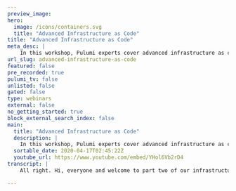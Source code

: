 ```yaml
---
preview_image:
hero:
  image: /icons/containers.svg
  title: "Advanced Infrastructure as Code"
title: "Advanced Infrastructure as Code"
meta_desc: |
    In this workshop, Pulumi experts cover advanced infrastructure as code topics including authoring components, multi-stack architectures, and testin...
url_slug: advanced-infrastructure-as-code
featured: false
pre_recorded: true
pulumi_tv: false
unlisted: false
gated: false
type: webinars
external: false
no_getting_started: true
block_external_search_index: false
main:
  title: "Advanced Infrastructure as Code"
  description: |
    In this workshop, Pulumi experts cover advanced infrastructure as code topics including authoring components, multi-stack architectures, and testing. You'll also learn how to apply infrastructure as code to Kubernetes - both for provisioning managed Kubernetes clusters and deploying Kubernetes applications and services on top of existing clusters.  Get started: https://pulumi.com/start
  sortable_date: 2020-04-17T02:45:22Z
  youtube_url: https://www.youtube.com/embed/YHol6Vb2rD4
transcript: |
    All right. Hi, everyone and welcome to part two of our infrastructures code workshop. Uh This one on advanced infrastructures code. Uh My name is Luke Cobin. I'm gonna be walking us through the workshop today. Um We're gonna give folks a few minutes uh to stream in here. Uh So we'll probably start in about three minutes. So first, uh just to make this a little bit interactive off the off the gun, uh wanna just sort of ask folks to uh fill out this poll so you can respond up here at poly V dot com slash lu co 275. Uh and just want to know how many people here attended uh part one of the workshop last week or checked it out on youtube uh or have generally uh already uh you know, used Pulumi a fair bit. All right. And wait for a few more to come in, see, see how much uh input we can get here. We'll have a few more of these polls throughout as well. So, um we'll try to make sure that uh for folks who do get this set up, it'll be easier to go and answer kind of some of the next polls as well. All right, great. Uh So a decent split. So a lot of folks did attend. Uh So that's good. Um uh I'll give a really quick recap of uh part one, but I am gonna dive into some uh some meaningfully more kind of advanced concepts and material throughout this. Um So definitely hope that that folks uh um have had a chance to check out Pulumi uh prior to this. Um And if not uh feel free to ask questions as we go and then we'll try and address any, any topics that uh that you guys want to cover his background. OK. So just as a recap for last time, I think we talked about a few key things. Thanks. Get rid of this. So presentation bar down here. That's right. OK. So as a recap, um we talked about a few key things. So one is we talked about modern infrastructures code and kind of Pulumi enabling us to do uh infrastructures code for the modern cloud and that being things like containers and servers and, and not just for the compute parts of that, but for all of the infrastructure we need to develop. So that could be the compute uh you know, compute containers, whether it's the B MS or the serverless functions or the container uh or it could be the core infrastructure layers, the networking and security uh that we need to set up or it could be the data stores, the um the object stores with S3 that we demoed uh and walked through in the workshop last time, uh or you know R DS databases or what have you. Um And then finally kind of the application layer and how do we deploy the application components themselves into that computer? And so Pulumi really, uh you know, we looked at kind of what that modern infrastructures code looks like, how that shift into uh into kind of the cloud infrastructure world is impacting the way that we think about uh needing to uh use more expressive ways to describe our cloud infrastructure instead of just pointing and clicking or, or uh scripting uh are our infrastructure deployments. And, and part of that was really the idea of kind of enabling developers and infrastructure engineers to collaborate. And so one of the key things with Pulumi uh is trying to bring those two worlds a bit more together um as we move quicker with our infrastructure, we need to uh have the development and ops teams kind of be working in unison and often actually uh collaborating together closely. Uh And so, one of the things that Pulumi really enables both with modern infrastructures and with uh using real programing languages uh is a closer uh ability for development and infrastructure engineers to work together. And then we talked about kind of uh the, the sort of key thing that makes ploy different than some of the other infrastructure code code tools that that folks may have worked with in the past, whether it's cloud formation or terraform or he uh in the space. And that is that plume kind of lets you use real programming languages. So it lets you use Python or javascript or go or dot net. Uh And this brings some sort of basic things that are just nice to have like loops and conditionals and functions and classes. And we saw some of these uh kind of in the workshop uh last time. And so if you haven't yet seen that you can go back and see kind of what it looks like to really use loops, what it looks like to be able to use packages and that sort of thing. Um But the, the more important piece there is really that lets us share and reuse uh components of infrastructure in the same way that we do when we build application software instead of just copying and pasting blocks of the AML around all over our crew base. And so as as things get more complicated, this becomes really important. And then finally, we really emphasized and kind of demoed a lot about how even though we're using these fully expressive programming languages, Pulumi is still a desired state uh infrastructures code tool. So uh the program you write, even though it's imperative will run to create a desired state and then we will the Pulumi engine will drive our infrastructure to that desired state. This means you kind of get the best of both worlds. You get the expressiveness of real programing languages uh plus the uh you know, desired state declarative model of infrastructures code. And finally, by using existing languages, we sort of get all these nice uh just sort of nice benefits around our end to end application development life cycle. So we get ID support and linters, we get to use test frameworks, we get all of the communities and libraries and packages and things around our language of choice, whether it's Python or javascript or what have you. And so we get to bring to bear all these software engineering concepts uh and use them now in our infrastructure as well as in our application. So again, if any of this, uh if any folks are interested in going deep on this or have questions on this, feel free to raise your hand or drop a note. Uh And we can answer that now, otherwise definitely encourage you to go check out part one of the, of the workshop. OK. So in terms of what we're going to cover today, uh sort of uh a couple of key things. So first we're gonna talk about some concepts. Uh So three of the sort of a more advanced infrastructures code concepts that I wanted to touch on today were components. And this is really speaking to that point on the last slide about instead of copy pasting, we really want to think about how to create reusable blocks of uh infrastructure that we can apply throughout our code base and treat like uh like software, you know, artifacts like new API S and new packages. And so we'll talk a little bit about components and then how we can use those. We also talk about multi stack architectures. And so as your, as your infrastructure grows beyond the complexity of just a single uh you know, single deployment unit, you want to have multiple different things that are being deployed uh that are maybe related to each other. How do you think about that? How do you break that up? And how do you structure that uh within your infrastructures code? And then finally, we'll uh time permitting, we'll touch on kind of testing uh and how we can apply some testing practices that we might be used to in our existing uh languages and existing application frameworks and apply those into our infrastructure as well. In particular, how we can test these components of functionality uh as we as we develop them. So we can have confidence that they accomplish what we want them to accomplish. And then we'll get very hands on and you know, build up some real infrastructure. And this time we're going to move from the very, very simple infrastructure we looked at uh with just standing up an S3 buckets last time and standing up a couple of EC2 instances. This time, we'll stand up a lot more infrastructure. Uh We'll stand up Kate clusters which involve several different source is all kind of working in interesting ways and then we'll stand up uh applications and services running inside those clusters. And so we'll use Pulumi infrastructures code for both uh managing cloud and managing uh which is a pattern we've seen, you know, a lot of uh teams are trying to uh to, to approach. OK. So I see uh a question about was the part one recorded and is there a link? Um Yeah, it was recorded, I believe it's up on youtube. Uh and somebody else uh who's on the call can probably drop a link in here in parallel to uh to, to me moving on with that discussion, but definitely uh definitely encourage folks to check that out as well, but we'll make sure that that gets shared here. All right. Now, any other questions before we kind of dive in? OK. Great. I'll keep going then. So the uh the next, the first kind of lab we're going to do. And before I go into any of the, um before I go into any of the sort of conceptual things, just because it's gonna take a while to stand up our cluster, I'm gonna walk through the first lab here. Um And then we'll kind of step back and talk a little bit about uh some of the concepts that we touched on here in a little bit more detail. Um But just to give ourselves time to deploy this cluster, I'm gonna do this now for folks who are, who do want to follow along, this is optional. Um You know, you don't have to do this. If you have access to some existing cluster, whether it's doer for desktops or uh something else you have within your organization, you'll be able to follow along uh with the, the next lab where we go and work with resources. Um But if you don't already have a cluster, uh feel free to uh you know, follow along with this lab. So let me go ahead and uh jump into uh this lab. And so the, the lab I'm gonna be working through uh just for folks who are following along uh is was linked on that slide as well, but it's in the Pulumi infrastructures code workshop uh on github. And then I'm gonna be doing labs aws, I'm gonna be doing this in typescript this time for the first part, I'm going to switch back to Python to the second part. Um We're gonna be doing lab four which is about deploying a Cooper cluster. So feel free to follow along or uh or just do it yourself afterwards as well. OK. So let's get started. So I'm just gonna start in an empty directory. I'm gonna create, you know, um IC two. It's, and then I'm gonna just open up uh an ID here so we can start working with this. So first, I'm gonna create two folders because I'm gonna work with the cluster here first and then we'll go ahead and uh do the app work later. Let me just open up the terminal so I can uh I can write some code here. So just as in the last one, I'm gonna just do gloomy new. You want me to go in that cluster folder? And I mentioned I'm gonna use typescript. So I'm gonna do uh a s typescript. I'm gonna be working with some a S typescript resources and this one will be um I'm just accepting some of the defaults here and then I'm gonna run this in Us West too just so it's a little bit quicker for me. Uh Working here in Seattle. OK. So we've now got our basic project. Uh We talked through kind of what all these files are last time, so I won't go into too much detail there. Um But what I will do is kind of start with a clean slate here. Uh And the one thing I'm going to use this time is as well as using some of the libraries, some of the base libraries like the AWS library we used last time. I'm also going to use a package. We have uh called Pulumi Es. So I'm gonna do M PM install Pulumi EK and this is going to bring down a package that has some additional higher level components that we can use to make it really easy to work with EP. And so now that I've done that, I can say import Star as EKS from and as before, you know, because we're in a real program language, we can do something like, you know, cluster and you can see we get, you know, uh in intelligence and ID E support. And if we miss type one of these things, we get squiggles. So all of these sort of ID E features that you'd expect from just using any kind of library we get here. Uh But in this case, we have the ability to create just an EKS cluster. Uh And this cluster involves many different uh resources in AWS. It involves standing up uh the cluster itself, some security groups and node groups, uh some uh an autos scale group behind the scenes, so many different things. But we get to just think about it as a very simple abstract concept. We just want an EPS cluster with some high level IZATION. So I just call this cluster. You can see that because there's a bunch of different things I can set on here. And so lots of different uh capabilities that this component exposes uh for how I can enable it. Um But the only one I'm gonna set is deploy dashboard false. Uh And that's gonna say I don't want a dashboard associated with this Now, the the other thing I can do uh as well as creating this component. Uh I can also do sort of a my own custom VPC for example. So I can say, you know, constant uh VPC, this new database. This is a similar kind of component where I just have a high level ability to uh create a AB PC. Now I can set some things like uh you know, what kind of network, you know, the number of availability zones, I want it to be exposed in what have you. And so each of these will sort of create lots of different resources that, that capture this higher level of capability to create just a whole B PC that's configured with, with good defaults or a whole cluster that's configured with defaults. Keep things simple. I'll just uh you know, do it like this. I'm gonna also just export uh uh something as well. So like we saw last time we can export something from our stack. So that's available to other pieces of code that I run outside of this deployment. And so in particular, the thing I want to export is the coup config that would let me uh access this. So I can say export, constant coup config equals cluster dot co config. OK. So this is a very simple program. In fact, I can even get rid of all of these. Um So it's just, you know, seven lines or so. And now I can come over here and say blu me up, I'm actually gonna make this a lot bigger so we can really see what this looks like. Some of the things we see here is that um we're gonna get that preview as we saw before of all the different resources that can be created as part of this deployment. You can see it's actually gonna create 28 resources for us. So even though we only wrote, you know, kind of one line of code here effectively, uh we're gonna get all of these different resources. And like I mentioned, that's a whole lot of different things in a us that enable us to have a working EPS system. So I could go look at the details and understand exactly what all these look like. But one of the real values of doing this is that I don't have to do that. So I can just say uh I'm gonna go ahead and do that update. And so this is gonna go ahead and go out to AWS and actually provision all of the different resources I need. It's going to do this in parallel where it can and to many of these resources are actually independent. So we're gonna go out and deploy all of the resources, we need to have a kind of a working uh EP set up. So that's gonna take uh 10 to 12 minutes. Um So I'm gonna go back and talk about some of the concepts here and we'll come back and look more at this cluster uh in a second and start looking at what we ended up creating. All right. So let me just talk for a second about kind of components here. So, uh components are really reusable building blocks for cloud infrastructure. Um And so just like any other API you might use in, in your language of choice, uh You frequently don't work with just the, the OS primitives themselves, you frequently use libraries or packages or, or things that have been provided um by either the designers of the language itself um or by third party package methods, things that you find in PI pi or N PM or what have you. Um And so most developers are very used to working with uh abstractions and libraries and things that, that make it easier to work with the the domain they're trying to work with than it would be if they had to drop down to the raw operating system primitives uh that, that are available. And so this is the same idea with infrastructure we want to provide, we want to Pulumi wants to provide these components that are, that are higher level for you like the VPC and the BKS cluster we talked about, but also you uh as a developer have the ability to create your own uh components, there's a couple of interesting things you know, um these components can end up looking almost identical to a normal resource, but just like you could create a, uh you know, a A Bs dot EC2 dot instance, you can create an A SX dot EC2 dot E PC. Um And so these components and custom resources kind of can feel and look very similar. And so you can raise the abstraction level without really changing the way that consumers within your application domain can work. And so here, you know, very simple. So when you're using these components, there's a couple of interesting things that are sort of uh gloomy specific. Uh So one is uh sometimes, you know, for folks who have used abstractions over cloud infrastructure, you may be wondering what if that abstraction doesn't accomplish exactly what I want. What if there's one little knob somewhere on one of the some uh some resources that I want to tweak in a way which isn't supported by that my group. And this is something that's sort of more true with uh infrastructure we've found than it is with many other things in kind of application development. And so we have tools for example, transformations uh which would let you say I want to use this component, but I want to make a few uh edits to its behavior uh kind of like an aspect or programming or something. Uh And this, we found is a nice escape patch, lets you make sure that any component you use, even if you need to use something slightly different. You don't have to fork that whole component and copy its whole code base into yours. You can still just use the component reliably and tweak it. If you want to, similarly, if you're trying to refactor, you know, from the components, uh or you know, from just raw resources, you have into a component, you've decided that there's a group of things you've got that you now want to call a component or you've taken a component and you've decided, hey, I actually want to manage those resources myself. Uh You know, how can you refactor your code reliably? Um This is also sort of interestingly uh you know, kind of different in the infrastructure world where we have to make sure not just that the code does the same thing but that the identities of the different resources involved are the same. So we have this ability uh called aliases, which lets you do that as well. So very easy to tweak things and, and override uh and a factor and those kind of things. So all the patterns that you expect from kind of software hygiene and software development, we can bring the bear on our infrastructure here. And of course, as, as we highlighted, uh I think in some of the uh in some of the last kind of demo there, we can use off the shelf libraries like Ploy Aws X like Sloomy KX, we have a handful of these libraries that, that we've provided. Uh There's some that are out there in the community uh that third parties have provided. And then we found that many teams who we talked to about uh the use of Pulumi are actually building their own. Uh And so, uh they love seeing that we have the AD BS X library, but the library they want to use for, for their uh internal uh deployments actually has some other custom things that are related to, you know, their teams uh or their, their organizations best practices. And so they want to have those components that they provide to use within the organization. So that ability to create your own components, I think is really the thing which makes this particularly exciting in terms of writing your components. We have an example just over here, probably to show an example of this live a little bit later, but it's very easy. It's just just a class, just a component in the language. So my component extends a component resource and then just basically takes 33 things, a name, the arguments and the options uh and calls a super super call uh which actually constructs uh that and then within its body, you can just create any Children at once. Uh child resources like this one and uh assign them to uh Children itself. So just like you'd expect effectively from a kind of uh any one of these program languages and sort of a class based API. OK. So that's a little bit about uh components. Uh I'll pause here just a second. I suspect my deployment is still not done. So I'll answer any questions that folks have uh now before we move on. All right, no questions going once, going twice. OK. So your question, what's uh Pulumi story for configuration? Uh And then uh is the A STS EC2 provision is still the best way to set up post provisioning? Yes, I think the question here is about um uh you know, provisioning in guest provisioning for VM in particular. So if I have a BM base set up, how do I go and uh and, and run some configuration scripts, whether it's some bash scripts or some or some uh chef or puppet or what have you. Uh And yeah, so um Pulumi today, you know, I think in the first uh demo here we showed kind of using user data to bootstrap. Um And that's, that's one thing that you could do today. The example that uh the the person who asked the question linked to uh is an approach where you can use a feature, we call dynamic providers to, to build the ability to do that provisioning and ssh into the instance and all that yourself. Uh So you can, that's very flexible mechanism for kind of doing any uh custom code that you want in the life cycle of the deployments. Uh But it's something actually that we're also looking at uh over the next, you know, few months, we are scenario we plan on investing more in to provide some first class capabilities around injecting code into that life cycle, especially for the use case uh of, you know, kicking off uh provisioning scripts uh related to EC2 instances. Now, one thing there I'd say is is also that for some of the modern cloud workloads like with which we're going to be spending some time with today with serve. Uh That kind of post provisioning tends to not be as, as important because the cloud resources themselves manage that provisioning life cycle, whether it's booting up the container or uh deploying the packaging around the service thing. And so we find this is a really important use case for kind of the EC2 and the instance provisioning uh as folks move into some of the, the other places here, uh we found that that those concepts uh the provisioning piece is not as important, but at the same time, uh uh the broader idea of being able to inject code in the life cycle is really as a general capability that we, we're very excited about um investing more in the coming months. It's a great question. OK. So let's keep going. Uh Let's go jump back to our code, see where we're at. OK. So it's still creating. So just to not slow ourselves down, I'm gonna jump into a another cluster, which I have and we'll use that one to kind of show off uh some of the aspects of what we're doing here. So let me just open up uh this window over here. OK. So this one is a cluster that's already been stood up. You see, it's, it's similar to what I just demoed except I, I created my own B PC and set up some sort of passed in some of the outputs that B PC to the cluster. So a little bit more configuration um but effectively the same thing and I'll throw a couple of things here. So the first is when I write type gloomy stack, um As you showed, last time I can get this link into the gloomy console to kind of get that view of of what uh what this looks like, what all the, the details are here. And I can see, you know, for example, here's my cob config file, here's the, the settings I provided on this. But what's really interesting is I can see all the resources under management here. So I can see that, you know, there's, there's quite a few resources uh in AWS and even a few in in KTIS itself that are being managed here. So for example, I look for the config map and this is actually a uh Kubernetes resource, not AAA DS resource. And so we're actually managing both and a a resources within the same deployment here. I can also see sort of a visualization to kind of get a better bird's eye view of this. And so I can see in this case, uh if I zoom out a bit um this sort of two key things, there's a cluster uh which is that, you know EPS cluster I created and there's a VPC, which is that VPC I created. And I can also kind of come over here and see some of the shape of this so that VPC itself equals a component, but it also had a bunch of components that's built up. Um And so this allows us to sort of, you know, nest how we uh reuse infrastructure components. And so we only had to kind of create this this way of building subnets once in our code and then we applied it four times to build the four different subnets here. Um So we're seeing reuse at many different levels here and kind of that software engineering uh concepts being applied. But this gives us a view of all the resources that are kind of currently deployed as part of the stack. And as we saw here, you know, we could even dive into AWS to go look at some of these resources uh and see what they do. What we're gonna do. Now is we're gonna say ploy stack output uh coup config and you see what that's gonna give us is a uh is a coup config for this cluster. And so I'm gonna go ahead and take that and say coup config that Jason MS A dot dot slash. And so now I've, I've put that into a coup config file. Uh Here we go. And now I can use that to query what's actually in my cluster. So I can do exports group. Config Yeah. And so now if I run coal uh cluster info, I can actually see what, what Kubernetes thinks is actually running inside this cluster. That's so um I'm kind of dropping back into some of my operational tools here because I've done the deployment with, I'm using Cobe control to kind of go and look at what's running inside this cluster. Indeed, we can see we're connected to that cluster running in Eks in the Oregon region. Uh And then we have some of this running and we can also go look at those sort of what's going on inside this. So we can say um could, could get nodes to see that we have 2 EC2 nodes uh running inside this cluster also uh get pods dash A to get all the pods running. And so we have a bunch of systems components running inside this cluster. Uh you know, the the nodes themselves, Coors and coup proxy. Um And so a lot of these resources were already running and bootstrapped as part of this. It turns out this cluster, uh I already had some app deployed into it. So you also see that running here. Um That wouldn't be in my, my new cluster, I just spun up. Um But we will run an app inside this cluster uh very soon here. All right. So uh that's it for standing up a cluster and kind of what we can get uh in terms of uh how the cluster works. The key things there are really because we have the components here very, very simple to stand these up. We can make that process of standing up a cluster just effectively one line of code. Um But as we need more complexity as we need to tweak more of the settings, we can, we can both do that using uh parameter of the cluster itself here or by dropping into the raw A W US concepts, tweaking those working with those directly. So great. All right. OK. So some people already started uh started answering the next question. So um for the next topic, I kind of wanted to go into multis stack architectures and then we'll kind of see how that relates to the, the demos we're doing here in a second. But curious, uh if folks want to jump in, um I think a few folks joined since our last poll. So if you, if you haven't yet go to poll ev dot com slash lubin 275 and you can uh you can vote on this poll. Um I'm kind of just curious how many independent cloud infrastructure employments. Uh Do you have uh both, either you or your organization? Uh No one's yet said thousands. That's, that's probably good. All right, give folks just a couple of minutes, see, see what kind of answers we get here. All right, great. So, so a decent mix over the different kind of scales uh involved, in fact now. Wow, perfect mix. Uh That's good. Um And somebody does have thousands. Great. Uh um So, yeah, so it's a sort of an interesting thing that um the number of different independent uh cloud infrastructure deployments uh can vary a lot between different organizations and even, even for the same total amount of complexity, uh there's lots of different ways you can break that complexity up between, you know, kind of the monolithic deployments that you might do and kind of a, a, you know, uh micro services kind of deployment. And so presumably we have good support for kind of any of the different structures you may, may wanna use there. But let me talk a little bit about how some of those work. So the key thing that we sort of uh think of and when we talk to folks who are doing uh um you know, polling deployments is that it makes sense to break up infrastructure into multiple different stacks where the infrastructure really versions independently. So infrastructure can version independently for a few reasons. One, just because it fundamentally changes at a very different pace uh than another set of infrastructure. Uh So, for example, your core security primitives for your aws accounts uh probably don't change very often, but your application uh uh infrastructure might change very often. And in fact, if you're doing serverless, you might be changing infrastructure every time you want to deploy a new version of your function. And so you may actually be turning that multiple times a day or even multiple times an hour. And so there's very different rates of, of iteration there. And you may want to separate those things just because they're, they're deploying and versioning at a different rate. Another reason why things uh can um conversion differently is just because they're owned by different teams. Uh So if you have two independently operating uh parts of your organization, uh they may want to independently own inversion and drive the life cycle of uh the infrastructure funds. Uh So the application development team may want to deploy infrastructure related to the application with a life cycle that matches the applications deployments. Whereas the core platform or infrastructure team may want to deploy things with a life cycle uh that matches the sort of credence of delivery for the platform itself. Um And there's lots of good reasons to break things up and, and draw boundaries where it makes sense based on organizational or velocity kind of reasons uh within, within deployment. But I'd say there's a couple of best practices. We uh we see. So first is, you know, starting with one stack or few stacks generally, if you don't, if you don't have a good reason to, to have multiple uh starting with fewer is always going to be a bit easier. Um Because, you know, for all the same reasons that, that having fewer things is, is easier generally, uh it just means you don't have to define the boundaries and the interfaces between uh layers as tight as cleanly as crisply uh until you've discovered what the right boundaries really are, what, what, what API should be on those boundaries. But once you do discover those boundaries and you can start breaking up and building the contracts for what are the outputs from this layer and what are the inputs from this layer? And how, how can I minimally couple those two things together uh to achieve what I want to achieve? The next thing is really the idea of uh stack references. So Pulumi kind of has a first class support for this idea of breaking up your infrastructure into uh multiple stacks. And that's this notion of uh stack references. So from a higher level stack, uh like an application deployment uh uh stack, you can refer to the outputs of a lower level stack. So we've been using uh you know, uh exports and outputs uh here in, in all the demos that we've done both last time and so far today and those outputs were useful for being able to script against the the stacks. So we're able to do ploy stack, output coop config or PLOS stack, output URL and use that to build scripts that work with things. But the other reason they're really useful is because they give us access to the outputs for other stacks that they want to build on top of this. And so by exporting the coup config uh but from our KTIS cluster stack, we're now able to build new stacks that use that coup config and reference the uh uh the underlying stack. And so if there are changes to that stack, those changes will get picked up in the higher level application performance as well. The other key thing here is that while Pulumi has really great support for this, when both layers of Pulumi, uh there are actually also ways to do this when one of both layers is uh is in another uh system. So when, when another layer is in cloud formation or as a resource manager or in terraform, you can still actually refer to those resources in those external systems. So maybe you've already deployed your VPC and networking layer um using cloud formation and you just want to build your application layer using Pulumi. Well, you can just reference the resources that are exported from a cloud formation stack and use those. Um So you can still draw a line in your your infrastructure and bring Pulumi in just for the piece where it might make the most sense where you don't have to go and rewrite a bunch of existing infrastructure and do all that work up front. Uh So very easy to coexist with some of those tools as well and draw boundaries between these components even when it crosses different infrastructures, code tools. And one of the sort of general guides I kind of have around this is a lot of the themes here are very similar to kind of the monoliths versus microservices uh debates or, or lines of thinking uh in, in how people think about service architectures. Uh So just like monoliths can be a lot simpler. Uh so can uh sort of monolithic uh stacks and single deployments. Um But just like microservices can make sense once you have multiple independently operating teams and you wanted to find clear contracts between them. Uh Similarly, with, with poum, with infrastructure, uh it can make a lot of sense to do that as your needs. Uh And finally, we have this sort of diagram in the bottom. I won't go through this in too much detail, but just to give a sense that, you know, in a typical architecture, we might have, uh we're gonna kind of maybe have one organization uh that's working with infrastructure and that organization may have multiple projects. Um And so for instance, it might have our core identity layer, it might have a core, you know, cluster kind of layer, then it might have various application layers. And so we have each of these three layers uh as independent projects which are different code bases which evolve at different paces. Um But then for each of those, we might have different environments. So these would each be different stacks. We'd have a, a test DEV environment for our identity stack. We have a DEV environment for our cluster stack and we have a DEV environment for our APP step and we might have a pro environment as well. So really supports this idea of, of both projects and stacks and a matrix between them. So in this case, I end up having six different deployments which might all be driven through my C I CD process or whatever. Um But I can use those stack references. Uh You'll see these lines um between the layers here are actually using stack references to refer to other pieces of code. OK. Uh So before I dive into the demo of this, uh let me, I see this one more question if folks have more questions as well, uh feel free to uh to, to dump those in right now and I'll address them. But let me answer the one question that we've got here. So the question was uh does Pulumi support policies on stack output changes? We found Staines itself is not good enough since it does not enforce deployment order in multiple stacks, sometimes we only have backward compatible changes. Um But sometimes changes, special requires multiple stacks to be deployed in a specific order. Yeah, so this is a really great question. Um And it's true today, you know, stack references. Uh You know what you, you do have to still coordinate the deployments. Uh you know, such that you have compatibility between layers if you built a stack reference. Um we have several things we we do uh want to do here. I think there's a lot of interesting things we can do as folks build more and more complex multi stack architecture with Pulumi. We, we can't imagine supporting sort of uh orchestration of deployments across stacks. Uh So that if you update something in a lower level stack, which is gonna cause some resource to get replaced, then we can cause that replace to cascade through to the higher level stacks and then ultimately uh back into the lower level stack. And so we see a lot of opportunity to do even richer things around uh orchestration here with Pulumi now because we do have such a good understanding of all the different layers here. Uh But it is true today. Uh But if you need to make breaking changes in a lower level stack, you will have to coordinate that just like you would in a sort of microservices deployment. If you want to make a uh you know, breaking changes in any service that you're running in your microservices world, you do have to do those in uh in staged ways where you introduce the new capability in parallel, adopted into other parts of your service infrastructure. And then only when the other services that are running within your service infrastructure have adapted to that change, do you uh you know, take away the previous capability? The balloon provide lots of tools for doing that but it definitely is more work. And this is one of the reasons why kind of multi stack architectures do require a little bit more uh work and build our effort because they do require you to think about those contracts you've created between different layers. Um And like I said, I think it's something where we think Ballum has a lot of opportunity to keep going further here and enabling even richer things in this life cycle. Great. I think that's all the questions I see right now. So I'll uh I'll keep moving here. OK. Come back to that question in just a second. But uh OK. So, so what we're gonna do now is gonna create another, let's just see. OK, perfect. So our previous stack that we had um uh did deploy, I'll go and show this as well. Um Just to show you the new stack as well. So um this one has slightly fewer resources because it doesn't have that VPC. Um It took 14 minutes to ultimately to deploy it. Uh um And we can see all the different resources involved here. We'll see if it doesn't have that, that VPC component. And so a little bit simpler, there's still a lot of capabilities inside here. OK. So now we have the cluster. Um Let's go ahead and uh actually first, let me go ahead and do some of the same things we did at the end of last time, just so we're able to use uh this stack. So we're gonna say gloomy stack, got that CIN Fig, put it down here and then we'll export. Let's just make sure I've got that set up right now, right? OK. Yes. Not sure why that isn't working correctly. Ah Because I typed it wrong. Yeah. Um That makes sense. So it was just come back to this. Let me just do this again. Uh Plumbing stack outputs uh coon pig. OK. No, make sure I can connect to this thing. Uh Perfect. OK. Sorry about that. Um But yeah, now we got it working. Uh So we, we're connected to our new cluster over here and so we'll use this for our next part right now. So let me just bump out of here and make their app. What I'm now gonna do is actually go through uh through another part of the workshop. Uh So let me bring that up here. OK. So we're gonna go through now deploying containers to KTIS cluster. And so again, you can do this in any uh plu supported language. So you can do this in Python or typescript or, or go or dot net. Um And so we got labs, Aws uh Python and lab 05. So I'm gonna walk through this and kind of show you how to deploy some KTIS resources into our cluster. OK. So as before I'm gonna go ahead and say gloomy new this time, I'm gonna do uh Python and I'm gonna do. So I'm gonna go ahead and click that and I'm gonna say, you know, OK. So just to make this a little easier, I'm actually going to create a new window that's just opened here. Um That'll let VS code, give me a little bit more room and I'm gonna do the same three commands that I suggested. So I'm gonna create the virtual environments, activate it and install those dependencies. OK? There we go. Uh And let me just pick uh the local virtual environment. So we get the all the kind of pooling and things from visual studio code here. OK. So we've set up our, our basic uh you know, Python project now to deploy things to and so just like we can deploy resources to aws and Azure and GCP and our cloud providers, we do the same for deploying into so we can connect to any cluster we want and deploy resources um into that. So let me go ahead and do uh a couple of things here. So I'm gonna say from Pulumi Import, I need a couple of things, I'm gonna import export, staff, reference outputs and research options. There are a few things that I'm gonna use throughout here and then we also have the Plume Ktis Library. Uh So I can import provider. Finally, I'm just gonna import Pulumi itself so I can use things there. And so one of the things you'll notice is that I can if I actually just do as well. So one of the things you notice is I can do, you know all the different things, all different API si might expect from within Ktis. And so if I'm used to Ktis dot co dot B one dot For example, uh every different API that's available as part of KTIS uh is available within pou inside my program. Um And so here I, you know, pods or services or config maps or anything I might want to use uh is available to me uh to work with within uh just in the same way that we project the entire surface area of data. We project the entire surface area of the community's API so I can work with resources here. Um The first thing I wanna do though is instead of me dealing with that, you know, I created that um config file in my local file system, but I don't wanna have to uh dump that out to the file system, figure out how to get it back in here. So what I wanted to instead do is use that uh that stack reference capability that we just talked about uh in the, in the previous slide. And so to do that, uh I'm gonna do a couple of things. Actually, I'm just gonna make this a little bit simpler than what the folks are in the workshop uh walk through. Um You know, they can, they can do the full thing there, but I'm gonna do something very simple and this to say infra equals uh staff reference in sacre, lets me point at uh some stack that I have. Uh And so in my case, I want to point at the stack that had all those other resources. And so I can come over here uh let me go back into the cluster and just see what its name was. So you see its name was Lu Hobin slash cluster IC slash Deb. So this is the organization, the project name and then the stack. So the instance of that is if I grab all that and just put it in here, now, I can say uh you know, config equals infra dot And now I can get an output from that stack. And so here I know that the output was called and now it turns out that K config is actually adjacent object. And so what I need is a string. And so I'm just gonna use a PLY which we talked about last time to take uh that, that uh config file and Jason dot dump it. Ok. So now I've got my kook config as a string and now I can do a set of variable which lets me talk to this, uh this command provider, like I said, is uh KS provider equals provider. And now I'll just give you the name and I can set the coupon fig to that coupon fig. Ok. So what this has done is actually, I've configured my knee provider here to talk not to whatever is ambient, set up uh as my environment, but to actually configure it dynamically. So based on some inputs that I uh captured programmatically, and this is a key thing we can use this with, with anything that uses with NS with Azure. If we want to from a single program, deploy into multiple different aws accounts, for example, or multiple native s regions, we can use the same ability to use a provider instance to construct programmatically a way to talk to a particular account or use a particular set of credentials. Um But here we're using it to uh programmatically based on the output of this stack, figure out which we want to talk to. OK. So now let's at least create one resource just so we can uh we can finally deploy something into our cluster. And actually, we're gonna let me just write this all out. I'm gonna say bloomy communities. Uh Well, actually, I'll just get one of these here uh from PLO co dot apps dot V one import the and from core dot B one, I wanna import service the name. So folks you free in whatever language you're using to give us kind of whatever style you want here, you can type them all out every time or you can kind of do these, these name reports. Um But just to keep the code a little simpler, I'll just do it like this. So I'll just create a name space. Uh We call it a name space. Then we're gonna set a couple of uh standard Kuti properties on this. So first off, we're gonna set the metadata equal to name you cooking and then we're gonna set S um and so ops is something we, we touched on briefly in the last uh last uh last session, but it got a set of general options we want to configure our cluster with. And so in this case, we're gonna set the provider option. Uh And that's, we're gonna use that provider that we created. So what that means is, don't deploy this with the ambient available uh provider instead use this specific provider to deploy that resource. OK? So let's try ahead and go ahead and deploy this just to make sure things are kind of working correctly. And what we should see is that this actually deploys a oops, oops, I didn't import Jason. You see, we got Jason is not defined, but let me import Jason, not sure why, uh, my winter didn't catch that. But, ah, ok, we picked up, uh, two recent of a thing. I'm not sure where that problem is actually coming from. My, let me just try one thing real quick here actually, just to make this a little simpler. I'm gonna go back to, uh, um, a variant of this that we have, uh, here that has this fill out a little bit more and has it set up as I would sort of expect. So let me open this up. That's not the limit, right? Let me start with this one which has uh which I set up beforehand and has the environment set up uh correctly. So, OK. So I'm gonna create a new uh stack here and then we'll just take that code that we are working with there uh and bring that over here. OK. So let's try this again and we'll just do, pull me up. OK. Great. So we see a couple of things here. So um we see that we're creating that kate provider. So this is the provider which knows how to connect to this cluster. We've got, uh and we've got the name space. And so if we go look at this as well, we can see um that we ended up using that provider or use that coup config that we specified. So I got that from the other stacks output and he's using it here. Uh And then the uh name space here. Um It's been created and it has that name that I specified. It's been created with that provider that we asked for. So if I say yes, this should actually go and deploy that uh into I could cost. OK. Look at what name spaces are, are deployed in our cluster. Um But I'll skip that for now just so we can keep moving. OK? So now I'll go quick through this uh folks who know as well. You know, this should look very familiar uh for folks who haven't worked with as much, definitely uh feel free to kind of go and spend time looking through all this, but we can start doing a few more things now. So we can, we can create a deployment uh as well. And so in COTIS we use deployments to sort of a key way to uh deploy a set of pots out into uh the in this case, I can specify all the exact same things I'd expect from the, the API I can provide the image, uh I can provide the la that sort of thing. You'll see a couple of like kind of nice things that are Pulumi specific here though. Um Instead of doing this just raw and YAML, we can do things like we can refer to the name spaces name. So we've created this namespace object instead of just embedding a magic string all over the place and making sure that string is the same everywhere. We can actually say, hey, this name space I created just grab whatever name we use for that name space, refer to it by object reference and embed that name space in here. So if we want to change this name space later, everything else will get fixed up kind of automatically. Similarly, just very simple things like we have some labels here that we're going to replicate a bunch of times. And so we can just create a variable uh that has those labels and then use that into the places. So we can reduce some simple boilerplate as well as deployment. I'm gonna go and grade a service as well. This will give me uh an exposed endpoint for this. And so we're gonna um you know, map port 80 80 in that container image uh to put ad on a load balancer. Uh So again, just some standard kind of and then the very last thing you know, as with all these stacks, we kind of want to export uh some, you know, an end point. And so in this case, the service has a H TB M point that it exposes. And so we'll just uh go ahead and get that. And so again, we can read off of the service, its status and the low balance or an ingress and the host name. All these are are things that Kuti provides as uh as outputs on its resources. We can go ahead and grab those, that host name and port as the outputs and then construct the URL to access those. Let me go and run Plumy up again, gonna save my, let me me up again. OK. And so here we see again, three unchanged. So those existing resources, the name space and what have you don't have to change. Um But our service and deployment are now gonna get created using all those settings that we provide. So one of the nice things actually with Kubernetes um that we didn't see with A vs is actually you'll notice that as these things are deploying, we get sort of a rich status updates on what's going on. Uh And so that deployment, you know, you saw that it was actually waiting for it to roll out the deployment and the service was saying, hey, I'm waiting for there to be paused to redirect traffic too. So plume actually has baked into it, not just the ability to deploy resources to, but also to understand when those resources are ready. Um And so it will wait for the deployment to complete to only indicate that it's completed successfully when those resources have met a set of readiness criteria uh that are defined by. And this is a really valuable thing because it means we can do orchestration of different pieces of our infrastructure even at the Kubernetes layer using a notion of kind of doneness like when is this available? So that we can then go and uh script some other piece of infrastructure that depends on. Um So it's a really kind of handy thing to have. Now, unfortunately, there's one thing when we're running these things in uh in native BS, it does take a while. It, it says that the, the load balancer is fully uh done, but sometimes the load bouncer in native S itself uh is not done. So it's gonna take a second for this end point to actually be available. Um But uh we'll wait for that to be though and come back and check out in a second. So before I do, uh let me just see if there's any questions uh on what we've covered so far, uh If anyone does have more questions, feel free to drop them. I see there's one more here. I'll take a look at that one and answer it right now. So isn't there a better way to get the coup config into the file system? Um So, so, so you, you're kind of uh you know, you have a lot of different options for how to do this. So uh your program itself could actually, instead of using a stack, export, it could write the pro the, the coup config to the file system. Uh It could even emit out a uh bash script that you can run locally to, you know, set the, the coop config uh and run and run coop control. Um But as we saw kind of in the demo, I'd say an even better thing to do is actually uh use stack references. So you don't have to even have it on the file system at all. If you don't want to, all of your Pulumi deployments can, can work through real uh real objects and real references, not have to manage it through the file system or through any environment variables. Great. All right. Any, any other questions before we keep moving here? No. OK. Yeah. So we see here that um now this is running now. So a very simple little image uh that, you know, says hello boot camp. So we've got, we've got now a a load balanced uh container running inside uh inside. As I see a question about um what about openshift? Uh So yeah, so, I mean openshift, uh you know, I think it kind of has the core and then a bunch of pieces on top of that. Um Those pieces tend to be described by Ktis uh CRD. And so Pulumi lets you work with CR Ds. Um uh You can use the Pulumi dot uh You know, I think it's custom resource is what it's called inside the, the API um Now to get really strongly typed support for those in the same way that you kind of get the, the rich experience that I gotta come over here and look at my service. Um You know, you noticed I had sort of meditated and spec and I kind of get strong typing over some of this stuff uh for the Cr Ds, you're not gonna by default to get those because, you know, doesn't know what all the different resources are. Um But you can build those layers yourself so you can easily build your own wrapper around uh the, the custom resource that has a strongly typed API for either some of the Cr Ds and openshift or with whatever other kind of platform is service offering you might be using or building on top of. Uh um So definitely you can kind of get both there, you can get the raw access to work with those Cr Ds and deploy and so you can deploy an open shift. Um But if you want that really rich experience, you'll kind of want to build a little layer on top that projects a nice API. OK. Yeah. So this was the blo um So let's go ahead and try to make a change and kind of see what that looks like. Um So the change we're gonna make uh make two changes actually. Uh So the first is this one, we deployed one replica. So we're gonna change it to three. And then the second one is we're gonna change the uh image that we use. And so let me just grab a new image to deploy did this cluster. So I'm go ahead and just do uh do that right there. OK. So now if you me up, uh we again see that, you know, plumy gives us even for it, gives us the ability to sort of see what's going to change. And so this deployment is gonna change and the spec has changed, we can look at the details of that and you can see those, those two changes we expect the replicas is changing from 1 to 3, an image changing from this boot camp B one to this boot camp B two. So go ahead and say yes. And again, we'll sort of see some status for what happens as we're making this change. Um So I see it's waiting for the replica set to be marked as ready. In fact, if we come over here and kind of start refreshing, looks like we haven't yet rolled out the new ones. OK? The deployment is done. I may actually try and curl that in point maybe that we're getting some browser cache in here. Uh OK. There we go. Yeah, so we got the equals two. Now, um let me see if our browser is now doing this, still getting this browsing engine engine there. So, so we can see that now, we're hitting that second instance of this that was running. So we, we did update our deployment, we could even do something like uh run for loop here. OK. We'll see that they're all running V two now. Uh in fact, that we're seeing them running on different pods. And so because we scale this out to three pots, um We're now seeing three, we should be seeing because we're only seeing two here for some reason. But uh oh no, there's the third. Uh so the, the internal uh kind of load balancing is spreading out load between the three different uh instances of this uh of this pod that are running. Ok. So if that was doing the updates to our Pulumi uh infrastructure and we could do that, you know, we could do that to update to new versions of our app. We could do that to uh you know, change things in our configuration to add config maps to add environment variables, anything we wanted to do there. OK. Uh So I see one other question. I'll just go ahead and answer that. Um So the question was uh how were errors meant to be handled with Pulumi during incremental changes to a given step? Um So yeah, so, you know, it's, it's a, it's a reasonably expected thing that, you know, as you're making changes to infrastructure, you'll try to make a change. But isn't possible either because you made a mistake uh or because something went wrong in the cloud provider. Uh And those are kind of expected things that sort of failure is part of uh development process here. And so the deployment will fail uh as soon as it sees any problem as soon as the cloud provider says, it's not able to accomplish what you ask for uh when you will fail the deployments. Uh and it will recognize what has been changed so far and record that so that when you try and you know, make a change to now your, your specification and deploy that we'll actually start from where we left off. So all the changes that you had already made will still be there. Uh If you do want to kind of roll back yourself, you can change back your code to the state it was in before and, and deploy again and that will drive back from the partially deployed state you're in to uh the, the state you're in beforehand. Uh But, but generally if, if you have a failure, we're gonna stop the deployment there. Uh We're gonna report the error back to you that we got from the cloud provider. Uh And uh you're gonna be able to make the changes you need to go and do that. Uh So the next question is about uh is actually about integration testing. So give me one second and I'm uh in the next section, I'm gonna be talking a little about testing. So I'll, I'll address that as part of looking more broadly. Ok, great. So, so there we go. So we built some infrastructure uh and deployed that. So let's jump back into the slides and talk a little bit about testing. OK? OK. Good. So some folks already started answering this question. So before we dive into kind of Pulumi testing, kind of curious how many folks are, are testing infrastructures code today? I'm actually super impressed that so many people are saying uh saying yes, all this, let's give it a second CC. Uh All right. Yeah. So, so testing with infrastructure is something I think, I think if my question had been, who wants to be testing infrastructure? I think everyone would have said yes. Uh I think, you know, in general, when we see something as complex and as, as important as our cloud infrastructure, we immediately think, hey, how can I sort of inject quality and, and assurance into my infrastructure deployments and, and sort of front load any risk associated with those things. And so I might say, hey, testing, this is really valuable today though. It's, it's hard, right? It's hard to test our infrastructure. It's not quite, it doesn't feel quite the same as our application software in terms of what are the tools available to us to uh to test this? Uh And so let's let's kind of look at kind of how Pulumi uh can offer it and help with that. So when we think about testing in, in Pulumi and really with infrastructure uh as code generally, I think we think of kind of three categories of testing and really there's sort of a continuum, there's lots of different things folks can do but I like to think about it with sort of three different areas uh that are worth thinking about as you plan out. How can, how can you test the infrastructure that you're built? So the first is, is unit testing um and unit testing kind of in all kinds of uh you know, application development is really valuable and in large part because it's very focused, very fast, uh very, you know, targeted. And so we can, we can write a lot of tests, we can do kind of sort of ted kind of things with, with our testing approach here. Uh We can validate very fine grained criteria and we can write a lot of tests that run very quickly uh and gain that validation. So we can do that in the inner loop of our development just as we're typing our code, we can be, you know, testing the background, right. So unit testing can be really valuated. The question is sort of how do I unit test and what kind of unit test around my infrastructure? Um And the key thing for, for to make that to enable us to make that kind of testing fast is of course, we can test the logic of our polluting applications, but we can't test the cloud providers themselves because it's gonna take minutes or, you know, uh eight minutes or longer to deploy a whole set of infrastructure. So we think about unit tests, we really think about what can we do to mock out the um uh the infrastructure we're actually deploying and just validate that the code we've written the imperative code we've written is correct and is doing what we want. And this is particularly important when we think about these components. So we, we've talked in, you know, in the previous section about building these reusable components, like EKS and like the VPC components and having tests that validate that all the different logic about how we're wiring up pieces of that component is being done correctly. So we can gain confidence in the correctness of the component is, is really valuable, right? And we can actually do that using these unit tests without having to actually deploy a whole sense of infrastructure every time we want to run our validation. And so now we really can have these tests just running in the background worker and reporting any time we fail. Uh And so we can use all of our sort of standard test practices uh to get this really fast in the loop of kind of unit testing, application development. But that of course, isn't gonna test everything right. That's just gonna test the logic of our looming code. It's not gonna test whether that logic was the correct way of, of configuring those resources in native communities. And so we do need to actually validate things about the resources we're really creating. And so that's where the next two categories uh come in. So the first of those is sort of property tests, uh which really run resource level assertions while the infrastructure is being provisioned. So you can think of these as sort of policies where I, I have things that I want to be true about my infrastructure that I don't want to get violated. I have, you know, I want to make sure that certain ports are not opened up on any of my uh low balancers that uh no instance is directly exposed to the internet that only uh the only things exposed to the internet are uh are my load balancers or my, my DNS records or whatever. Um And so I can set all these things up as policies that I enforce. And I can then run those as a resource level assertions during the deployment process. Any time I deploy my resources, I'm gonna run a bunch of tests right before I deploy it to catch that it is not violating those. Um And so this is a nice way to just ensure confidence and ensure compliance criteria. Uh There's a sort of bloomy has this uh thing called policy as code uh that lets us actually write uh in our program languages in Python or javascript uh assertions about the correctness of our uh of our resources and then run those just as part of any deployment that we happen to do. And then the third category is kind of integration tests. Um and so these are the ability to go and stand up, uh you know, a real set of infrastructure uh based on the code that you wrote, validate some things about that infrastructure behaving the way you want it to like maybe hit an end point on the infrastructure or run your application level unit tests against that infrastructure. Uh And then when we're done running those tests, tear it all down. And so this kind of ephemeral infrastructure testing uh can be really powerful. And because now we can really validate the full correctness of uh infrastructure. Uh Of course, it's a lot more expensive because I have to stand up real infrastructure. It's gonna take a longer time, it may take tens of minutes to run a test. Um But there's a few things that can be really important here. So one I can bring, you know, I can write, if I have lots of different tests I want to run, I can, I can often run those in parallel. So my long pole still may be tens of minutes, but I may only need to pay that long pole once to be able to paralyze everything else I do in terms of my uh integration testing. Uh The second one is that, you know, we talk about sort of the importance of components. And if I'm building uh infrastructure components, I can actually integration test those components as individual units without having to integration test my entire application all at once. And so, for example, with that EKS cluster uh component uh that we build, we actually have a library of of 40 or 50 integration tests that we run against that on every commit we make to change that code base. And it validates that with a whole bunch of different configurations of that um of that ETS cluster, we can stand up a cluster. The, the behavior of that cluster is what we expect and we can tear it down and running those tests uh is actually reasonably cheap. It does take, you know, uh 30 minutes or so to run that battery of tests on non commits. But the total cost of that because the infrastructure has only stood up for a matter of minutes, we only pay cents to validate that. Um because we don't have any long lived infrastructure, every one of these deployments is an ephemeral environment uh for that component. And this lets us gain confidence that our component behaves as we expect. Now, we don't have to as heavily test that as part of our full application, we can trust that it behaves as, as expected and more, more focus on the testing of the application behavior we've got when we can bring that in. OK. So, uh and this example down here um is just a very simple example of kind of that unit test category. Um It just shows that I can, you know, write really effectively as a standard Python unit test in this case. Um So I can say, you know, this is, I can put an annotation. This is plu do run time dot test. Uh And now inside that, uh, inside that test, I can just go and grab some things like I can grab my, my server, uh urn and tags. And I can say here's some assertions I want to run against those so I can assert that, uh you know, the tags is not none. And that name is one of the tags. So this is some, some logic I might want to inject in and just run in tests. And this will just validate that if I ever create an instance in my code, it must have a name and so I can get that feedback immediately as I'm going. All right. So before I dive into kind of the last uh demo section, uh curious if folks have any other questions on testing or components or, or, or generally, I give just 30 seconds in case anyone throws something up. All right. Great. Well, let's keep going then. So what I'm gonna do now, um, in this one, we don't, we don't have a, a workshop, uh kind of written up for this, but folks can feel free to follow along with kind of what I'm gonna show uh on screen here, gonna show just a couple of things to, uh to kind of take this infrastructure and uh test it. So let me just bring up uh it's good I want to use here. OK. So, uh this is all today in a main uh dot pi file. But to really test it, what I want to do is kind of split this up a little bit and, and organize my code. This is something, of course, since we're using a kind of a program language here, we're, we're capable of sort of reorganizing and end of uh you know, organizing our code in the way that we want. So let me put this in an app dot pi file because I already have an app dot pi file. Uh Let me go ahead and just take all of this code I have here. Almost all the cool and move it into my app dot P five. This is the same code we had um before I'm just gonna put that in F 0.5 and then here instead of all of this to leave the imports, even though I won't use them, we're going to imports. OK? So I've, I've not really made any changes. I've just sort of said I'm gonna move this code around. So if I go ahead and try and deploy this, we should see uh if I've done this correctly that um uh yes. So what I need to do is do service you have dot Yep. So now now these services defined within uh within an app. So go ahead and do that. OK? So five unchanged. So I, I reorganized my code, but it still does the same thing and I just put that in the file. So now what I wanna do is instead of running these entry points, I want to run some tests that also use what's in this app file. Uh But just test its behavior without actually kind of pulling some infrastructure. So I'll go ahead and take this uh test do pi file and I'll just go ahead and write this part from scratch. The first thing is I want to uh import unit test and import. Uh So this is the standard uh Python unit testing framework. And the uh API the way all I can do is sort of create a class, my mock, which is gonna be my way of mocking Apple's uh you know, resource providers. So I can just create a class that inherits from plum dot runtime dot mo. And there's two API si have to uh have to influence. So the first is new resource, which is the, the mock that's gonna be called whenever I try to create a resource. So instead of me going out to AWS and actually creating it or out to, to create it, uh We're gonna go ahead and create it uh just with a fake name. So we're gonna, its ID is gonna be whatever the name of the resource was plus this ID thing and the outputs are going to be just the same thing as the inputs. And so you can see here, the constructor says this function should return the physical identifier and the outputs for the resource being constructed. So that's what we're doing here, physical identifier and the outputs. So as we need to mock more and more functionality, we can go ahead and add special cases in here that handle uh other kinds of resources. The other one we need to do is uh is this call API won't actually be using that this time. But if I uh made some invoke uh to look something up, for example, that would uh hit this call endpoint. And so instead of me looking that up in Aws, I would just mock out what I want to. OK? So now we've done that we can use those mocks. And so we can tell Pulumi uh instead of using the fault connection, you have to uh the cloud provider uh just go ahead and use these mocks uh to run your application. And now finally, uh once I've done that I can import my application code. And so now that I, when I do this import it will use these mocks instead of using what's built into uh boom. And then finally, uh I can create a unit test so I can create a testing class that inherits from this. So I can use that flu one time that test. Uh Now I can write an actual test itself. And so for this example, it's gonna write a very simple one. What it's gonna do is it's gonna take the uh this is gonna be a, a deployment, I think. Yes, what is it called? It's called app deployment. So it's gonna take this app dot app deployment and it's gonna take the metadata of that and get its name space and then it's gonna say that that name space should be equal to. So I'm gonna validate that I correctly set uh Luke open as the um as the, the example there. And so, OK. So I've written a little unit test against this uh that can run without me deploying any infrastructure. Um So now I can just run this with uh think its sound the new test. Oops. Uh Yes. OK. So, uh so what I tried to do here is I tried to run this unit test um with just these simple mocks that are written here. Uh And we see that we actually get an error. Um And it's actually an error within the implementation of um of stack reference here. So stack reference dot pi and the reason for that is that uh the stack reference itself, if you recall invite to Pulumi stack here, the stack reference itself was a resource. Uh And so it's a special kind of resource that is in the Pulumi Blooming name space. And so because I'm not actually connected to an engine this, this resource is not gonna get a reference. And so we actually need to mock out that stack reference so that we can run our code without having to connect to a blooming backend service or anything like that. And so to do that, we'll actually just mock uh that. So let me just show you what it looks like to uh add a real mock as well here. So what we'll do here is we'll say if the type of the resource is bloomy bloomy stack reference like we saw down there, then I want to use a different set of outputs. So I want to pass all the inputs, but I also want to pass an output called outputs. Uh And that output should have a co config and that coup config will be uh this cluster. OK. So now, now when I run this, uh my uh my stack reference will have outputs even in my unit test. And so I'll be able to get those outputs and pull the coupon thing off and set up all that stuff. So if I run Python unit test, OK, there we go. So slight, slightly anti climactic. But we got a test, a passing test front. And if I did, you know, and I like this and because it's not working correctly, uh I won't go look into that now. But uh but we ran the one new test. So we did run the unit test in this case. Um And I will go look into why, why that wasn't running correctly when I made that update there. Um But the other key thing is that this is running just in about one second. Uh So we're able to get very quick feedback on the correctness of our infrastructure just by running these tests, we can run this uh in a watcher process or what happened. And that's one example of testing with uh with unit tests. Uh Ultimately, once you've got a little bit of this mocking framework set up, we can really easily just add tests with a few lines of code here to validate more and more criteria about the currents of our software. OK. So the one last thing I just want to touch on, I didn't have a chance to demo this. Um but I kind of talked about how testing is particularly useful along with uh components. And so the other thing we could consider doing here with this is, you know, there's a lot of boil plate here, right? We've got this deployment and this service. Uh And there's a lot of just, you know, has a lot of boilerplate. And so we could imagine doing is just creating our own uh component, right? So we could create our own component called like a service deployment, for example, which packages up both of these resources into a new component. And lets me just specify effectively what name space I want to put it into what image I want to deploy, optionally how many replicas I want and what reports with those five pieces of information. That's all I need to sort of set up a standard uh configuration here. And so I could actually introduce that component. I could validate that that component's correctness independently of this specific usage of the component. Then I could just create uh create and use that component within my application itself and have come. Um So that that ability to uh kind of re factor things into components, test those components about it and just standard kind of software engineering best practices, but really easy to apply. OK. So uh with that uh kind of wrapped up on demos, I'll I see a couple of questions here. So let me answer those and then we'll go into a very quick uh kind of wrap up for the session. Uh So the question was uh you know, it's still not clear whether I can achieve the same as Terra test with Pulumi. So say terra test is a tool um that's used uh uh for terraform and for, for, for actually a number of other uh kind of infrastructure things. Um I believe terra test itself does not yet support bloomy. I think we're actually talking to uh some of the folks who build terror test about potentially adding support directly in the terra test. Um But at the same time, there's uh that integration testing category that I talked about on the slide. It's really the same category as what terra test does. Uh Terra test lets you stand up a set of infrastructure, uh run validation against it and tear it down. I prefer, it offers a number of other capabilities, but that's roughly uh kind of the main way it gets used. We do have frameworks like that. Uh for Pulumi, uh we ourselves have a go based integration test similar to terror test. Um But it scripts kind of Pulumi deployments. We've seen a number of uh you know, folks in the Pulumi community build tools as well. There's a tool called pitfall uh in the Python world that does the same kind of thing. We've seen folks build internally, build their own test frameworks. Uh you know, in the work with the internal infrastructure, they have uh to deploy uh infrastructure in the same way that terra test does so very much possible that that's sort of this integration testing uh category. Uh We find that to be, you know, one of probably the most valuable uh kind of things to do with integration testing. Um But if you also want to augment that with really fast uh tests and things we use unit testing, uh That's a super valuable way to get uh upfront validation of uh of the way that you do your testing. OK. Uh Next question I see. Um Is there any way of developing locally without the development environment having to be in the cloud. Um So yeah, so this is actually part of what's great about the unit testing. And the mocks that we just showed here is I can do that completely independently from touching my cloud provider. Uh And so I can really quickly develop and test uh there. Now, of course, there's a lot I don't get right if I'm, if I'm not actually touching my cloud provider, a lot of the correctness of my application is not being valued whether or not my instance is actually going to run with the computer I specified. Uh You know, I won't really know for sure until I ask you to create it. Um And so, so you do need, you know, if you're building cloud infrastructure, you do need to ultimately uh be able to, to deploy and validate against the cloud itself. Um But that unit testing capability lets you do a lot of the inner loop of the development without having to touch uh the cloud provider. And so you, so you can make more progress without that. I said the follow up question on the kind of testing framework. So um is the testing framework you mentioned available in other supported program languages? Um So something we, we definitely want to go and expand out uh some of the sort of integration testing frameworks that we provide as well. The unit testing that I mentioned here is available, I think in all the languages we support. Um It's actually a great uh guide. Um So I go there, got plenty docks and got a testing guide here. Uh And so this has, you know, description of these different categories, the tradeoffs and kind of how you work with these things. Uh And then does have examples for, you know, unit testing in each of these languages and then examples for integration testing with go that's the only language to support that framework right now, you could use it with programs written any language uh and then property testing and typescript. Um So, so uh we're working to expand out the matrix of where these things are supported. Um But you know, already the unit testing you can do in any of the languages there. All right. And then uh one last question I see here is uh you know, will uh will your pr for multi-language blooming component libraries allow languages transpired to just to be used for coding infrastructure with Ploy? Uh So I think it's just referring to some, some ongoing work we're doing to kind of allow uh you know, components to be written in one language. Um but then get used from other languages. So things like that EPS component I showed best components today available for folks using Pless typescript. Really want people to be able to use that from Python and T Shark and go as well. So we're working on the infrastructure to do that. Um So, uh so yeah, so, you know, we definitely will uh enable any, any ploy library to ultimately be used by any language that works with. And, and that's something that's kind of in progress right now, in terms of the specific question about language is transpired to javascript. Uh those actually can already be used. So any language you can, you can transpire to javascript, you can run with Pulumi because Pulumi has support for uh you know, no jas, so anything that you can run uh on no jas uh which these days is that anything uh you can already do um with Pulumi now that often doesn't provide the, the best experience uh for using those languages. Um But if there is a compiler for the language you like and you, you know how to use that um integrate with, with, no, you can use that with Pulumi. Uh you can use that today. So definitely uh encourage folks to check that out if that's the path they want through. All right, let me switch back into slides and we'll uh we'll wrap things up. OK. So this, we, we covered a lot of different topics today from kind of components to uh you know, multi stack architectures to testing and, and um and so there's a lot more though that, that we haven't been able to cover here yet. And so, you know, if you're interested in these topics, I encourage you to go, there's great documentation on these uh in the Pulumi website. You can go check that out um on tons and tons and tons of examples out there for all the different pieces here that you can use to kind of get a look at how Pulumi works with various scenarios you might be actually working with. So just a couple of those, I'll call out in case they pique your interest, uh something to follow up on. Uh One is uh secrets. So we didn't really talk much about uh secrets here. We talked about config and the ability to configure inputs to my stack in the last session. Uh But secrets are sort of an extension of configuration where we can say that some of our configuration is secret. And so it'll actually be encrypted. Uh It won't be stored in, in uh in plain text in uh in my configuration. And when I actually do my deployment, it will always be serialized in the ploy state file and in any place where the state file gets sent, it'll always be serialized uh in an encrypted form. Uh So you can then plug in your own encryption back ends. So you can use the ploy service or you can uh you can work with, you know, K MS or, or um key vault or whatever it is you want to work with, to, to do your encryption. And this gives you sort of end end encryption where you don't have to trust Pulumi, for example, you can have any secrets you want uh be encrypted with keys that you control. Uh And then the only time they'll be decrypted is in memory inside the Pulumi deployment that's running within uh within your environment. So you get complete control over that. So really interesting support there. Uh Something that I, you know, secrets are a very important part of any infrastructure deployments. And so definitely encourage folks to, to kind of look at those. Um if they're interested, the second one is uh you know, importing and adopting existing infrastructure. So we know that many teams today already have existing infrastructure, whether it's deployed with point and click or cloud formation or care and what have you uh plume has great support for adopting that infrastructure or coexisting with that infrastructure. And so, uh you know, you can definitely go and you know, if you have existing infrastructure that should not be a barrier in any sense to trying out and using plu pluming offer is a bunch of different ways to sort of work with that existing infrastructure and even move it over. Uh when you're ready to uh that includes actually being able to if you have stuff in terraform. Uh you know, it's actually very easy to convert terraform over to Pulumi, you have a tool called TF to ploy. Uh So if you, if you do have some existing terraform stuff and are looking for kind of the the real program languages, some of the software engineering benefits. Uh We do have some tools to help with that. Uh I mentioned policies, code uh very briefly there. But um if you're looking for sort of enforcing compliance and security, right? Policies, uh ploy has a whole another sort of capability around how we author and write these, these policies in a really rich way. Uh So the whole another thing to, to check out and finally, you know, we focused really on kind of the development process here, um just in demoing kind of the developer loop. But when you're taking the stuff into production and trying to do this in a more robust way, you're almost certainly going to be moving your deployments into sort of AC I CD kind of pipeline potentially triggered by, you know, uh get flows and Pulumi has great support for that, this guides on the website there for integration with, you know, a dozen or so different C I CD providers. Um And in general, we see that pretty much everyone once they hit, you know, a certain level of maturity with Pulumi, um they are really starting to move into using their production, uh is, is gonna tend them to move into AC I CD system. So definitely encourage check that out. And finally, we touched on two providers, uh AWS and, uh and um, but there are 50 or so other providers that are available with blooming today. So, you know, no matter what you're working with, uh there probably is a provider for it out there. Um And so Pulumi, one of the great things about blooming is you don't have to, you know, build just for one platform. You can do AWS plus cloud plus plus, you know, plus, you know, you can do all these things together and coordinate your deployments across all those things. Uh So that's another thing to, to go uh check out as well and to see if the, the platforms that you work with are available. I mean, if they're not drop us a note and let us know and uh and we'll see what we can do about that. All right. So just to wrap up, um and I'll answer Q and A until, until we're done after this, but just to wrap up, um you know, our docs are uh are a great place to go to learn about sloomy dot com slash docs. Uh You can follow us on at Bloomy Corp on Twitter or me at Luke on Twitter. Um We have great examples in github dot com slash bloomy examples uh for, I think it's 100 and 20 or so examples now. So a lot of different things covered there. Um If you're looking for getting started on something, uh And of course, our Slack Channel um got a great community of folks uh helping people to, to get started and answer questions around Pulumi. So join us at slap dot dot com uh to, to, to ask any questions you have. Great. So that's it for me today. Uh I'll answer questions uh while we have them but uh thank you everyone for coming. Uh and we'll see you next time. Bye. Ok. So there's a question off topic but any updates on supporting the go to use the Pulumi cli within custom scripts. Um So, so yeah, so I mean, today, we definitely support this uh in the sense that you can, you know, shell out to, to Pulumi. Um We have dash dash, Jason uh commands uh flags for many of the commands. So you can write scripts that use Pulumi up. In fact, many of the most heavy uh users of blooming that we talked to are actually scripting this in various ways, either scripting it into their, into their C I CD workflow or scripting it into sort of programmatic uh tool. They've got to provision and deep provision infrastructure. Um It's a very common to build scripts around Pulumi today that's done by invoking the cli. But we're, I think the issue of this reference here, I suspect is one where we're looking at whether we can expose that in a more api driven way. So expose API S in javascript and Python and go which let you coordinate the, the Plumy engine directly without having to shell out to AC O I command. So something we're looking heavily at, we've seen this use case come up a ton uh very excited about kind of what we can do there and really aligned with the ability to kind of use your program languages for infrastructure is the ability to programmatically control the deployment uh work flows of your infrastructure as well. So uh definitely something where we're thinking a lot about uh the next question, um how to advocate for adding a new provider that already exists in Terraform, but not yet in Pulumi. Um So I tell you the, the biggest thing, drop on the Slack channel. And uh there's a, there's a hash contribute uh channel in there. Um Drop a note in there saying, hey, you know, here's a provider. Um uh you know, that, that I use uh in Tara form would love to have this available in Pulumi as well. Uh And someone from the team, I'm sure will jump on and uh and kind of give you guidance on a how you could build that. It's actually very easy to, to do that. We have some, some bootstrap repos that that should be cloned and update a few things. Uh But then once you have something working, um we, we tend to be able to sort of take that over and publish it and, and test it and that kind of thing. Um So that, you know, we can make it available to all users as well. Um So, so Yeah, uh, definitely drop in there, let us know and, and feel free as with anything to open up an issue in the open source project. Uh, and let other folks up put on it that will, uh, that will give us, uh, a great sense of kind of what the things are that the community at large, uh, thinks are most important here. Um, but it's also quite possible, we already have it because we, we have quite a few of these providers now. So great. And then the, the last question I see here is, uh, you know, will this recorded webinar be posted to youtube? And yes, it will. Uh, this should be up on youtube uh soon. So, uh, feel free to forward this on to other folks who may have missed this. And of course, we have other webinars where we'll be covering some of the same material as well as some new material uh coming up uh within the coming weeks. And so feel free to jump into bloom dot com slash webinars to, to check out uh the upcoming webinars we've got on deck. All right. Well, thanks again everyone for joining us. Uh, have a great rest of your day. Uh And we'll talk to you soon. Thanks. Bye.

---
```

